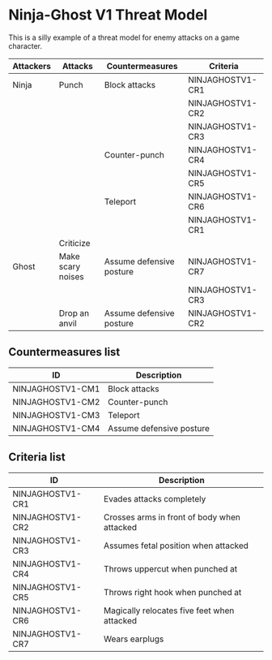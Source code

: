 <!-- generated by docgen.py -->
Ninja-Ghost V1 Threat Model
===========================
This is a silly example of a threat model for enemy attacks on a game character.

Attackers | Attacks | Countermeasures | Criteria
--- | --- | --- | ---
Ninja | Punch | Block attacks | NINJAGHOSTV1-CR1
    |     |     | NINJAGHOSTV1-CR2
    |     |     | NINJAGHOSTV1-CR3
    |     | Counter-punch | NINJAGHOSTV1-CR4
    |     |     | NINJAGHOSTV1-CR5
    |     | Teleport | NINJAGHOSTV1-CR6
    |     |     | NINJAGHOSTV1-CR1
    | Criticize |     |    
Ghost | Make scary noises | Assume defensive posture | NINJAGHOSTV1-CR7
    |     |     | NINJAGHOSTV1-CR3
    | Drop an anvil | Assume defensive posture | NINJAGHOSTV1-CR2

## Countermeasures list

ID | Description
--- | ---
NINJAGHOSTV1-CM1 | Block attacks
NINJAGHOSTV1-CM2 | Counter-punch
NINJAGHOSTV1-CM3 | Teleport
NINJAGHOSTV1-CM4 | Assume defensive posture

## Criteria list

ID | Description
--- | ---
NINJAGHOSTV1-CR1 | Evades attacks completely
NINJAGHOSTV1-CR2 | Crosses arms in front of body when attacked
NINJAGHOSTV1-CR3 | Assumes fetal position when attacked
NINJAGHOSTV1-CR4 | Throws uppercut when punched at
NINJAGHOSTV1-CR5 | Throws right hook when punched at
NINJAGHOSTV1-CR6 | Magically relocates five feet when attacked
NINJAGHOSTV1-CR7 | Wears earplugs
